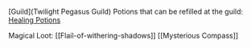 [Guild](Twilight Pegasus Guild) Potions that can be refilled at the guild:
[Healing Potions](Guild-Healing-Potions.md)

Magical Loot:
[[Flail-of-withering-shadows]]
[[Mysterious Compass]]

